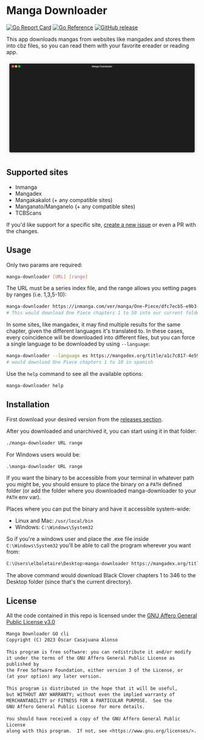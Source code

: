 Manga Downloader
================

[![Go Report Card][go report card]][go report]
[![Go Reference][go reference badge]][go reference]
[![GitHub release][release badge]][releases]

This app downloads mangas from websites like mangadex and stores them into cbz files, so you can read them with your
favorite ereader or reading app.

![demo img]

Supported sites
---------------

- Inmanga
- Mangadex
- Mangakakalot (+ any compatible sites)
- Manganato/Manganelo (+ any compatible sites)
- TCBScans

If you'd like support for a specific site, [create a new issue][issues] or even a PR with the changes.

Usage
-----

Only two params are required:

~~~bash
manga-downloader [URL] [range]
~~~

The URL must be a series index file, and the range allows you setting pages by ranges (i.e. 1,3,5-10):

~~~bash
manga-downloader https://inmanga.com/ver/manga/One-Piece/dfc7ecb5-e9b3-4aa5-a61b-a498993cd935 1-50
# This would download One Piece chapters 1 to 50 into our current folder
~~~

In some sites, like mangadex, it may find multiple results for the same chapter, given the different languages it's
translated to. In these cases, every coincidence will be downloaded into different files, but you can force a single
language to be downloaded by using `--language`:

~~~bash
manga-downloader --language es https://mangadex.org/title/a1c7c817-4e59-43b7-9365-09675a149a6f/one-piece 1-10
# would download One Piece chapters 1 to 10 in spanish
~~~

Use the `help` command to see all the available options:

~~~bash
manga-downloader help
~~~

Installation
------------

First download your desired version from the [releases section][releases].

After you downloaded and unarchived it, you can start using it in that folder:

~~~bash
./manga-downloader URL range
~~~

For Windows users would be:

~~~cmd
.\manga-downloader URL range
~~~

If you want the binary to be accessible from your terminal in whatever path you might be, you should ensure to place the
binary on a `PATH` defined folder (or add the folder where you downloaded manga-downloader to your `PATH` env var).

Places where you can put the binary and have it accessible system-wide:

- Linux and Mac: `/usr/local/bin`
- Windows: `C:\Windows\System32`

So if you're a windows user and place the .exe file inside `C:\Windows\System32` you'll be able to call the program
wherever you want from:

~~~bash
C:\Users\elboletaire\Desktop>manga-downloader https://mangadex.org/title/e7eabe96-aa17-476f-b431-2497d5e9d060/black-clover 1-346
~~~

The above command would download Black Clover chapters 1 to 346 to the Desktop folder (since that's the current directory).

License
-------

All the code contained in this repo is licensed under the [GNU Affero General Public License v3.0][license]

    Manga Downloader GO cli
    Copyright (C) 2023 Òscar Casajuana Alonso

    This program is free software: you can redistribute it and/or modify
    it under the terms of the GNU Affero General Public License as published by
    the Free Software Foundation, either version 3 of the License, or
    (at your option) any later version.

    This program is distributed in the hope that it will be useful,
    but WITHOUT ANY WARRANTY; without even the implied warranty of
    MERCHANTABILITY or FITNESS FOR A PARTICULAR PURPOSE.  See the
    GNU Affero General Public License for more details.

    You should have received a copy of the GNU Affero General Public License
    along with this program.  If not, see <https://www.gnu.org/licenses/>.

[go report]: https://goreportcard.com/report/github.com/elboletaire/manga-downloader
[go report card]: https://goreportcard.com/badge/github.com/elboletaire/manga-downloader
[go reference]: https://pkg.go.dev/github.com/elboletaire/manga-downloader
[go reference badge]: https://pkg.go.dev/badge/github.com/elboletaire/manga-downloader.svg
[release badge]: https://img.shields.io/github/release/elboletaire/manga-downloader.svg
[license]: ./LICENSE
[releases]: https://github.com/elboletaire/manga-downloader/releases
[issues]: https://github.com/elboletaire/manga-downloader/issues
[demo img]: ./demo.gif
